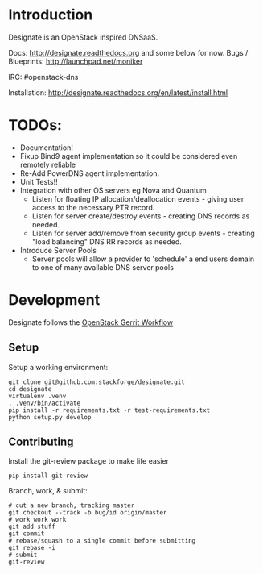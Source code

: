 # Introduction

Designate is an OpenStack inspired DNSaaS.

Docs: http://designate.readthedocs.org and some below for now.
Bugs / Blueprints: http://launchpad.net/moniker

IRC: #openstack-dns

Installation: http://designate.readthedocs.org/en/latest/install.html

# TODOs:

* Documentation!
* Fixup Bind9 agent implementation so it could be considered even remotely reliable
* Re-Add PowerDNS agent implementation.
* Unit Tests!!
* Integration with other OS servers eg Nova and Quantum
  * Listen for floating IP allocation/deallocation events - giving user access to
  the necessary PTR record.
  * Listen for server create/destroy events - creating DNS records as needed.
  * Listen for server add/remove from security group events - creating "load balancing" DNS RR records as needed.
* Introduce Server Pools
  * Server pools will allow a provider to 'schedule' a end users domain to one of many available DNS server pools


# Development
Designate follows the [OpenStack Gerrit Workflow](https://wiki.openstack.org/wiki/Gerrit_Workflow)

## Setup
Setup a working environment:

````
git clone git@github.com:stackforge/designate.git
cd designate
virtualenv .venv
. .venv/bin/activate
pip install -r requirements.txt -r test-requirements.txt
python setup.py develop
````

## Contributing
Install the git-review package to make life easier

````
pip install git-review
````

Branch, work, & submit:

````
# cut a new branch, tracking master
git checkout --track -b bug/id origin/master
# work work work
git add stuff
git commit
# rebase/squash to a single commit before submitting
git rebase -i
# submit
git-review
````


